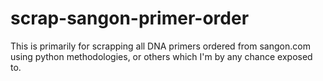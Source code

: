 # scrap-sangon-primer-order
This is primarily for scrapping all DNA primers ordered from sangon.com using python methodologies, or others which I'm by any chance exposed to.
